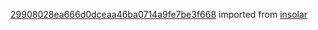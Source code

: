 [29908028ea666d0dceaa46ba0714a9fe7be3f668](https://github.com/insolar/insolar/commit/29908028ea666d0dceaa46ba0714a9fe7be3f668) imported from [insolar](https://github.com/insolar/insolar)
